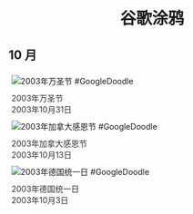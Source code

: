 
<h1 align="center"> 谷歌涂鸦 </h1>




## 10 月

<div class="image">


<img src="https://lh3.googleusercontent.com/AsaWrT9AJ2qEh3-fJ6evhk5A7xh01IqCSBaK2CA5lckHzb4Uz6isBUBScmdBNNZfNPHw19HTMx4-5TrLRznSu7KiamnySNDbKyfQfUzH=s660" alt="2003年万圣节 #GoogleDoodle" style="margin: 5px"/>
<div class="info" style="font-size: 14px; color:#333333; margin:5px"><div class="title">2003年万圣节</div><div class="date">2003年10月31日</div></div>

<img src="https://lh3.googleusercontent.com/VoCpP_arFgCaU7N6Icm6julxYrQ55kDSiTTlnc49txKdEfSGWnQtTTjUoZEh8OT0rvCJM8cuMqdNPbTB07X5qfzqqbKfRACiDKNRpA6wog=s660" alt="2003年加拿大感恩节 #GoogleDoodle" style="margin: 5px"/>
<div class="info" style="font-size: 14px; color:#333333; margin:5px"><div class="title">2003年加拿大感恩节</div><div class="date">2003年10月13日</div></div>

<img src="//www.google.com/logos/2003/de_reunification03.gif" alt="2003年德国统一日 #GoogleDoodle" style="margin: 5px"/>
<div class="info" style="font-size: 14px; color:#333333; margin:5px"><div class="title">2003年德国统一日</div><div class="date">2003年10月3日</div></div>

</div>








